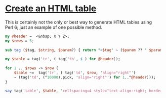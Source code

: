 [1]: http://rosettacode.org/wiki/Create_an_HTML_table

# [Create an HTML table][1]

This is certainly not the only or best way to generate HTML tables using Perl 6; just an example of one possible method.

```perl
my @header =  <&nbsp; X Y Z>;
my $rows = 5;
 
sub tag ($tag, $string, $param?) { return "<$tag" ~ ($param ?? " $param" !! '') ~ ">$string" ~ "</$tag>" };
 
my $table = tag('tr', ( tag('th', $_) for @header));
 
for 1 .. $rows -> $row { 
    $table ~=  tag('tr', ( tag('td', $row, 'align="right"')
    ~ (tag('td', (^10000).pick, 'align="right"') for 1..^@header)));  
}
 
say tag('table', $table, 'cellspacing=4 style="text-align:right; border: 1px solid;"');
```